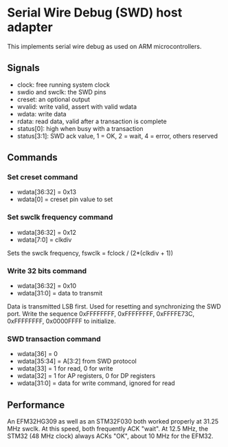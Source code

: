 # Serial Wire Debug (SWD) host adapter

This implements serial wire debug as used on ARM microcontrollers.

## Signals
 - clock: free running system clock
 - swdio and swclk: the SWD pins
 - creset: an optional output
 - wvalid: write valid, assert with valid wdata
 - wdata: write data
 - rdata: read data, valid after a transaction is complete
 - status[0]: high when busy with a transaction
 - status[3:1]: SWD ack value, 1 = OK, 2 = wait, 4 = error, others reserved

## Commands

### Set creset command

 - wdata[36:32] = 0x13
 - wdata[0] = creset pin value to set

### Set swclk frequency command

 - wdata[36:32] = 0x12
 - wdata[7:0] = clkdiv

Sets the swclk frequency, fswclk = fclock / (2*(clkdiv + 1))

### Write 32 bits command
 - wdata[36:32] = 0x10
 - wdata[31:0] = data to transmit

Data is transmitted LSB first. Used for resetting and synchronizing
the SWD port. Write the sequence 0xFFFFFFFF, 0xFFFFFFFF, 0xFFFFE73C,
0xFFFFFFFF, 0x0000FFFF to initialize.

### SWD transaction command
 - wdata[36] = 0
 - wdata[35:34] = A[3:2] from SWD protocol
 - wdata[33] = 1 for read, 0 for write
 - wdata[32] = 1 for AP registers, 0 for DP registers
 - wdata[31:0] = data for write command, ignored for read

## Performance

An EFM32HG309 as well as an STM32F030 both worked properly at 31.25
MHz swclk. At this speed, both frequently ACK "wait". At 12.5 MHz, the
STM32 (48 MHz clock) always ACKs "OK", about 10 MHz for the EFM32.
